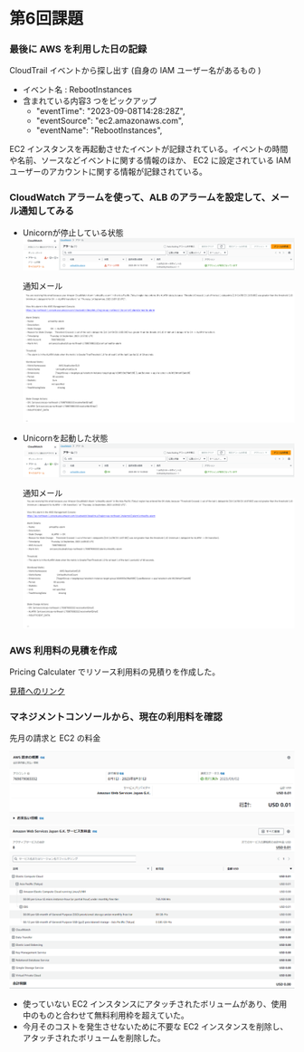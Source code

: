 # 第6回課題

### 最後に AWS を利用した日の記録
CloudTrail イベントから探し出す  (自身の IAM ユーザー名があるもの )
  - イベント名  : RebootInstances
  - 含まれている内容3 つをピックアップ
    * "eventTime": "2023-09-08T14:28:28Z",
    * "eventSource": "ec2.amazonaws.com",
    * "eventName": "RebootInstances",

  EC2 インスタンスを再起動させたイベントが記録されている。イベントの時間や名前、ソースなどイベントに関する情報のほか、 EC2 に設定されている IAM ユーザーのアカウントに関する情報が記録されている。

### CloudWatch アラームを使って、ALB のアラームを設定して、メール通知してみる

- Unicornが停止している状態
![Alt text](images_lec06/lecture06/CloudWatch_unhealthy_unicorn_stop.png)

  通知メール
  ![Alt text](images_lec06/lecture06/CloudWatch_unhealthy_unicorn_stop_Email.png)

- Unicornを起動した状態
![Alt text](images_lec06/lecture06/CloudWatch_unhealthy_unicorn_restart.png)

  通知メール
  ![Alt text](images_lec06/lecture06/CloudWatch_unhealthy_unicorn_restart_Email.png)

### AWS 利用料の見積を作成
Pricing Calculater でリソース利用料の見積りを作成した。

[見積へのリンク](https://calculator.aws/#/estimate?id=dc03b7aab8001e6cac7c3b0d6d7202301e4fbcad)

### マネジメントコンソールから、現在の利用料を確認
先月の請求と EC2 の料金

![Alt text](images_lec06/lecture06/billing_last_month_1.png)
![Alt text](images_lec06/lecture06/billing_last_month_2.png)

- 使っていない EC2 インスタンスにアタッチされたボリュームがあり、使用中のものと合わせて無料利用枠を超えていた。
- 今月そのコストを発生させないために不要な EC2 インスタンスを削除し、アタッチされたボリュームを削除した。